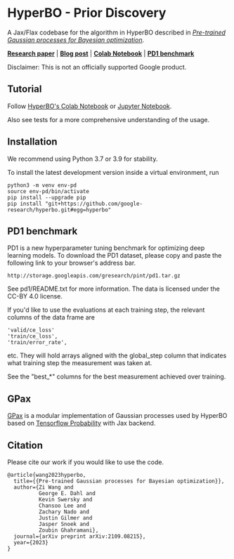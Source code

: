 # HyperBO - Prior Discovery
A Jax/Flax codebase for the algorithm in HyperBO described in *[Pre-trained Gaussian processes for Bayesian optimization](https://arxiv.org/abs/2109.08215)*.

**[Research paper](https://arxiv.org/pdf/2109.08215.pdf)** | **[Blog post](https://ai.googleblog.com/2023/04/pre-trained-gaussian-processes-for.html)** | **[Colab Notebook](https://colab.research.google.com/github/google-research/hyperbo/blob/main/hyperbo/hyperbo_demo.ipynb)** | **[PD1 benchmark](https://github.com/google-research/hyperbo#pd1-benchmark)**

Disclaimer: This is not an officially supported Google product.

## Tutorial
Follow [HyperBO's Colab Notebook](https://colab.research.google.com/github/google-research/hyperbo/blob/main/hyperbo/hyperbo_demo.ipynb) or [Jupyter Notebook](https://github.com/google-research/hyperbo/blob/main/hyperbo/hyperbo_demo.ipynb).

Also see tests for a more comprehensive understanding of the usage.

## Installation
We recommend using Python 3.7 or 3.9 for stability.

To install the latest development version inside a virtual environment, run
```
python3 -m venv env-pd
source env-pd/bin/activate
pip install --upgrade pip
pip install "git+https://github.com/google-research/hyperbo.git#egg=hyperbo"
```

## PD1 benchmark
PD1 is a new hyperparameter tuning benchmark for optimizing deep learning models. To download the PD1 dataset, please copy and paste the following link to your browser's address bar.
```
http://storage.googleapis.com/gresearch/pint/pd1.tar.gz
```
See pd1/README.txt for more information. The data is licensed under the CC-BY 4.0 license.

If you'd like to use the evaluations at each training step, the relevant columns of the data frame are
```
'valid/ce_loss'
'train/ce_loss',
'train/error_rate',
```
etc. They will hold arrays aligned with the global_step column that indicates what training step the measurement was taken at.

See the "best_\*" columns for the best measurement achieved over training.


## GPax
[GPax](https://github.com/google-research/gpax) is a modular implementation of Gaussian processes used by HyperBO based on [Tensorflow Probability](https://www.tensorflow.org/probability) with Jax backend.

## Citation
Please cite our work if you would like to use the code.
```
@article{wang2023hyperbo,
  title={{Pre-trained Gaussian processes for Bayesian optimization}},
  author={Zi Wang and
          George E. Dahl and
          Kevin Swersky and
          Chansoo Lee and
          Zachary Nado and
          Justin Gilmer and
          Jasper Snoek and
          Zoubin Ghahramani},
  journal={arXiv preprint arXiv:2109.08215},
  year={2023}
}
```
